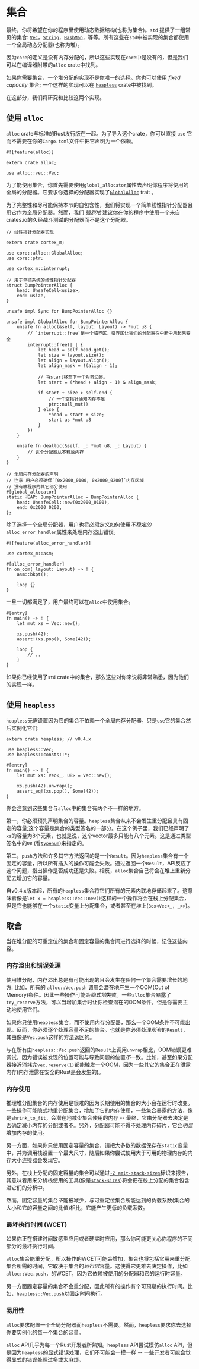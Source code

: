 # 集合

最终，你将希望在你的程序里使用动态数据结构(也称为集合)。`std` 提供了一组常见的集合: [`Vec`]，[`String`]，[`HashMap`]，等等。所有这些在`std`中被实现的集合都使用一个全局动态分配器(也称为堆)。
 
[`Vec`]: https://doc.rust-lang.org/std/vec/struct.Vec.html
[`String`]: https://doc.rust-lang.org/std/string/struct.String.html
[`HashMap`]: https://doc.rust-lang.org/std/collections/struct.HashMap.html

因为`core`的定义是没有内存分配的，所以这些实现在`core`中是没有的，但是我们可以在编译器附带的`alloc` crate中找到。

如果你需要集合，一个堆分配的实现不是你唯一的选择。你也可以使用 *fixed capacity* 集合; 一个这样的实现可以在 [`heapless`] crate中被找到。

[`heapless`]: https://crates.io/crates/heapless

在这部分，我们将研究和比较这两个实现。

## 使用 `alloc`

`alloc` crate与标准的Rust发行版在一起。为了导入这个crate，你可以直接 `use` 它而不需要在你的`Cargo.toml`文件中把它声明为一个依赖。

``` rust,ignore
#![feature(alloc)]

extern crate alloc;

use alloc::vec::Vec;
```

为了能使用集合，你首先需要使用`global_allocator`属性去声明你程序将使用的全局的分配器。它要求你选择的分配器实现了[`GlobalAlloc`] trait 。

[`GlobalAlloc`]: https://doc.rust-lang.org/core/alloc/trait.GlobalAlloc.html

为了完整性和尽可能保持本节的自包含性，我们将实现一个简单线性指针分配器且用它作为全局分配器。然而，我们 *强烈地* 建议你在你的程序中使用一个来自crates.io的久经战斗测试的分配器而不是这个分配器。

``` rust,ignore
// 线性指针分配器实现

extern crate cortex_m;

use core::alloc::GlobalAlloc;
use core::ptr;

use cortex_m::interrupt;

// 用于单核系统的线性指针分配器
struct BumpPointerAlloc {
    head: UnsafeCell<usize>,
    end: usize,
}

unsafe impl Sync for BumpPointerAlloc {}

unsafe impl GlobalAlloc for BumpPointerAlloc {
    unsafe fn alloc(&self, layout: Layout) -> *mut u8 {
        // `interrupt::free`是一个临界区，临界区让我们的分配器在中断中用起来安全
        interrupt::free(|_| {
            let head = self.head.get();
            let size = layout.size();
            let align = layout.align();
            let align_mask = !(align - 1);

            // 将start移至下一个对齐边界。
            let start = (*head + align - 1) & align_mask;

            if start + size > self.end {
                // 一个空指针通知内存不足
                ptr::null_mut()
            } else {
                *head = start + size;
                start as *mut u8
            }
        })
    }

    unsafe fn dealloc(&self, _: *mut u8, _: Layout) {
        // 这个分配器从不释放内存
    }
}

// 全局内存分配器的声明
// 注意 用户必须确保`[0x2000_0100, 0x2000_0200]`内存区域
// 没有被程序的其它部分使用
#[global_allocator]
static HEAP: BumpPointerAlloc = BumpPointerAlloc {
    head: UnsafeCell::new(0x2000_0100),
    end: 0x2000_0200,
};
```

除了选择一个全局分配器，用户也将必须定义如何使用*不稳定的*`alloc_error_handler`属性来处理内存溢出错误。

``` rust,ignore
#![feature(alloc_error_handler)]

use cortex_m::asm;

#[alloc_error_handler]
fn on_oom(_layout: Layout) -> ! {
    asm::bkpt();

    loop {}
}
```

一旦一切都满足了，用户最终可以在`alloc`中使用集合。

```rust,ignore
#[entry]
fn main() -> ! {
    let mut xs = Vec::new();

    xs.push(42);
    assert!(xs.pop(), Some(42));

    loop {
        // ..
    }
}
```

如果你已经使用了`std` crate中的集合，那么这些对你来说将非常熟悉，因为他们的实现一样。

## 使用 `heapless`

`heapless`无需设置因为它的集合不依赖一个全局内存分配器。只是`use`它的集合然后实例化它们:

```rust,ignore
extern crate heapless; // v0.4.x

use heapless::Vec;
use heapless::consts::*;

#[entry]
fn main() -> ! {
    let mut xs: Vec<_, U8> = Vec::new();

    xs.push(42).unwrap();
    assert_eq!(xs.pop(), Some(42));
}
```

你会注意到这些集合与`alloc`中的集合有两个不一样的地方。

第一，你必须预先声明集合的容量。`heapless`集合从来不会发生重分配且具有固定的容量;这个容量是集合的类型签名的一部分。在这个例子里，我们已经声明了`xs`的容量为8个元素，也就是说，这个vector最多只能有八个元素。这是通过类型签名中的`U8` (看[`typenum`])来指定的。

[`typenum`]: https://crates.io/crates/typenum

第二，`push`方法和许多其它方法返回的是一个`Result`。因为`heapless`集合有一个固定的容量，所以所有插入的操作可能会失败。通过返回一个`Result`，API反应了这个问题，指出操作是否成功还是失败。相反，`alloc`集合自己将会在堆上重新分配去增加它的容量。

自v0.4.x版本起，所有的`heapless`集合将它们所有的元素内联地存储起来了。这意味着像是`let x = heapless::Vec::new()`这样的一个操作将会在栈上分配集合，但是它也能够在一个`static`变量上分配集合，或者甚至在堆上(`Box<Vec<_, _>>`)。

## 取舍

当在堆分配的可重定位的集合和固定容量的集合间进行选择的时候，记住这些内容。

### 内存溢出和错误处理

使用堆分配，内存溢出总是有可能出现的且会发生在任何一个集合需要增长的地方: 比如，所有的 `alloc::Vec.push` 调用会潜在地产生一个OOM(Out of Memory)条件。因此一些操作可能会*隐式地*失败。一些`alloc`集合暴露了`try_reserve`方法，可以当增加集合时让你检查潜在的OOM条件，但是你需要主动地使用它们。

如果你只使用`heapless`集合，而不使用内存分配器，那么一个OOM条件不可能出现。反而，你必须逐个处理容量不足的集合。也就是你必须处理*所有*的`Result`，其由像是`Vec.push`这样的方法返回的。

与在所有由`heapless::Vec.push`返回的`Result`上调用`unwrap`相比，OOM错误更难调试，因为错误被发现的位置可能与导致问题的位置*不*一致。比如，甚至如果分配器接近消耗完`vec.reserve(1)`都能触发一个OOM，因为一些其它的集合正在泄露内存(内存泄露在安全的Rust是会发生的)。

### 内存使用

推理堆分配集合的内存使用是很难的因为长期使用的集合的大小会在运行时改变。一些操作可能隐式地重分配集合，增加了它的内存使用，一些集合暴露的方法，像是`shrink_to_fit`，会潜在地减少集合使用的内存 -- 最终，它由分配器去决定是否确定减小内存的分配或者不。另外，分配器可能不得不处理内存碎片，它会*明显*增加内存的使用。

另一方面，如果你只使用固定容量的集合，请把大多数的数据保存在`static`变量中，并为调用栈设置一个最大尺寸，随后如果你尝试使用大于可用的物理内存的内存大小连接器会发现它。

另外，在栈上分配的固定容量的集合可以通过[`-Z emit-stack-sizes`]标识来报告，其意味着用来分析栈使用的工具(像是[`stack-sizes`])将会把在栈上分配的集合包含进它们的分析中。

[`-Z emit-stack-sizes`]: https://doc.rust-lang.org/beta/unstable-book/compiler-flags/emit-stack-sizes.html
[`stack-sizes`]: https://crates.io/crates/stack-sizes

然而，固定容量的集合*不*能被减少，与可重定位集合所能达到的负载系数(集合的大小和它的容量之间的比值)相比，它能产生更低的负载系数。

### 最坏执行时间 (WCET)

如果你正在搭建时间敏感型应用或者硬实时应用，那么你可能更关心你程序的不同部分的最坏执行时间。

`alloc`集合能重分配，所以操作的WCET可能会增加，集合也将包括它用来重分配集合所需的时间，它取决于集合的*运行时*容量。这使得它更难去决定操作，比如`alloc::Vec.push`，的WCET，因为它依赖被使用的分配器和它的运行时容量。

另一方面固定容量的集合不会重分配，因此所有的操作有个可预期的执行时间。比如，`heapless::Vec.push`以固定时间执行。

### 易用性

`alloc`要求配置一个全局分配器而`heapless`不需要。然而，`heapless`要求你去选择你要实例化的每一个集合的容量。

`alloc` API几乎为每一个Rust开发者所熟知。`heapless` API尝试模仿`alloc` API，但是因为`heapless`的显式错误处理，它们不可能会一模一样 -- 一些开发者可能会觉得显式的错误处理过多或太麻烦。
